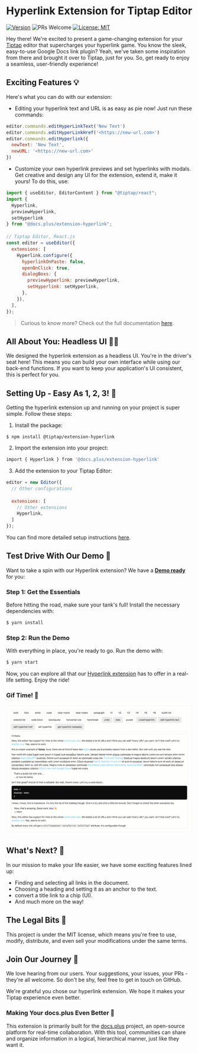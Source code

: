 # Hyperlink Extension for Tiptap Editor

[![Version](https://img.shields.io/npm/v/@docs.plus/extension-hyperlink.svg?label=version)](https://www.npmjs.com/package/@docs.plus/extension-hyperlink)
![PRs Welcome](https://img.shields.io/badge/PRs-welcome-green.svg)
[![License: MIT](https://img.shields.io/badge/License-MIT-yellow.svg)](https://opensource.org/licenses/MIT)


Hey there! We're excited to present a game-changing extension for your [Tiptap](https://tiptap.dev/) editor that supercharges your hyperlink game. You know the sleek, easy-to-use Google Docs link plugin? Yeah, we've taken some inspiration from there and brought it over to Tiptap, just for you. So, get ready to enjoy a seamless, user-friendly experience!

## Exciting Features 💡
Here's what you can do with our extension:

- Editing your hyperlink text and URL is as easy as pie now! Just run these commands:
```js
editor.commands.editHyperLinkText('New Text')
editor.commands.editHyperLinkHref('<https://new-url.com>')
editor.commands.editHyperlink({
  newText: 'New Text',
  newURL: '<https://new-url.com>'
})
```
  - Customize your own hyperlink previews and set hyperlinks with modals. Get creative and design any UI for the extension, extend it, make it yours! To do this, use:
  ```js
  import { useEditor, EditorContent } from "@tiptap/react";
  import {
    Hyperlink,
    previewHyperlink,
    setHyperlink
  } from "@docs.plus/extension-hyperlink";

  // Tiptap Editor, React.js
  const editor = useEditor({
    extensions: [
      Hyperlink.configure({
        hyperlinkOnPaste: false,
        openOnClick: true,
        dialogBoxs: {
          previewHyperlink: previewHyperlink,
          setHyperlink: setHyperlink,
        },
      }),
    ],
  });
  ```

  > Curious to know more? Check out the full documentation [here](https://github.com/HMarzban/extension-hyperlink/tree/main/packages/extension-hyperlink).

## All About You: Headless UI 💁‍♀️

We designed the hyperlink extension as a headless UI. You're in the driver's seat here! This means you can build your own interface while using our back-end functions. If you want to keep your application's UI consistent, this is perfect for you.

## Setting Up - Easy As 1, 2, 3! 🔧
Getting the hyperlink extension up and running on your project is super simple. Follow these steps:

1. Install the package:
```bach
$ npm install @tiptap/extension-hyperlink
```
2. Import the extension into your project:
```bash
import { Hyperlink } from '@docs.plus/extension-hyperlink'
```

3. Add the extension to your Tiptap Editor:
```js
editor = new Editor({
  // Other configurations

  extensions: [
    // Other extensions
    Hyperlink,
  ]
});
```


You can find more detailed setup instructions [here](https://github.com/HMarzban/extension-hyperlink/tree/main/packages/extension-hyperlink).

## Test Drive With Our Demo 🚗

Want to take a spin with our Hyperlink extension? We have a <u>**Demo ready**</u> for you:

### Step 1: Get the Essentials

Before hitting the road, make sure your tank's full! Install the necessary dependencies with:
```bash
$ yarn install
```

### Step 2: Run the Demo

With everything in place, you're ready to go. Run the demo with:
```bash
$ yarn start
```

Now, you can explore all that our <u>Hyperlink extension</u> has to offer in a real-life setting. Enjoy the ride!

### Gif Time! 🎉

![hyperlin-demo](https://raw.githubusercontent.com/HMarzban/extension-hyperlink/main/packages/nextjs/public/hyperlink-demo.gif)


## What's Next? 🚀
In our mission to make your life easier, we have some exciting features lined up:

- Finding and selecting all links in the document.
- Choosing a heading and setting it as an anchor to the text.
- convert a title link to a chip (UI).
- And much more on the way!

## The Legal Bits 📜
This project is under the MIT license, which means you're free to use, modify, distribute, and even sell your modifications under the same terms.

## Join Our Journey 🤝

We love hearing from our users. Your suggestions, your issues, your PRs - they're all welcome. So don't be shy, feel free to get in touch on GitHub.

We're grateful you chose our hyperlink extension. We hope it makes your Tiptap experience even better.

### Making Your docs.plus Even Better 💼

This extension is primarily built for the [docs.plus](http://github.com/docs-plus/docs.plus) project, an open-source platform for real-time collaboration. With this tool, communities can share and organize information in a logical, hierarchical manner, just like they want it.

